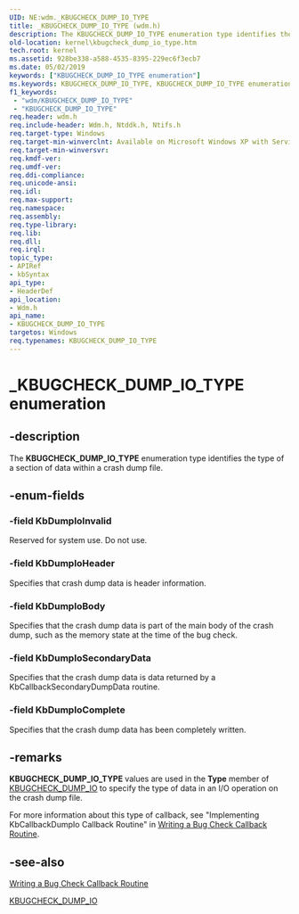 ```yaml
---
UID: NE:wdm._KBUGCHECK_DUMP_IO_TYPE
title: _KBUGCHECK_DUMP_IO_TYPE (wdm.h)
description: The KBUGCHECK_DUMP_IO_TYPE enumeration type identifies the type of a section of data within a crash dump file.
old-location: kernel\kbugcheck_dump_io_type.htm
tech.root: kernel
ms.assetid: 928be338-a588-4535-8395-229ec6f3ecb7
ms.date: 05/02/2019
keywords: ["KBUGCHECK_DUMP_IO_TYPE enumeration"]
ms.keywords: KBUGCHECK_DUMP_IO_TYPE, KBUGCHECK_DUMP_IO_TYPE enumeration [Kernel-Mode Driver Architecture], KbDumpIoBody, KbDumpIoComplete, KbDumpIoHeader, KbDumpIoInvalid, KbDumpIoSecondaryData, _KBUGCHECK_DUMP_IO_TYPE, kernel.kbugcheck_dump_io_type, sysenum_e6f9d577-edd8-43f0-9cc5-33b88e5237aa.xml, wdm/KBUGCHECK_DUMP_IO_TYPE, wdm/KbDumpIoBody, wdm/KbDumpIoComplete, wdm/KbDumpIoHeader, wdm/KbDumpIoInvalid, wdm/KbDumpIoSecondaryData
f1_keywords:
 - "wdm/KBUGCHECK_DUMP_IO_TYPE"
 - "KBUGCHECK_DUMP_IO_TYPE"
req.header: wdm.h
req.include-header: Wdm.h, Ntddk.h, Ntifs.h
req.target-type: Windows
req.target-min-winverclnt: Available on Microsoft Windows XP with Service Pack 1 (SP1), Windows Server 2003, and later versions of the Windows operating system.
req.target-min-winversvr: 
req.kmdf-ver: 
req.umdf-ver: 
req.ddi-compliance: 
req.unicode-ansi: 
req.idl: 
req.max-support: 
req.namespace: 
req.assembly: 
req.type-library: 
req.lib: 
req.dll: 
req.irql: 
topic_type:
- APIRef
- kbSyntax
api_type:
- HeaderDef
api_location:
- Wdm.h
api_name:
- KBUGCHECK_DUMP_IO_TYPE
targetos: Windows
req.typenames: KBUGCHECK_DUMP_IO_TYPE
---
```


# _KBUGCHECK_DUMP_IO_TYPE enumeration

## -description

The <b>KBUGCHECK_DUMP_IO_TYPE</b> enumeration type identifies the type of a section of data within a crash dump file.

## -enum-fields

### -field KbDumpIoInvalid

Reserved for system use. Do not use.

### -field KbDumpIoHeader

Specifies that crash dump data is header information.

### -field KbDumpIoBody

Specifies that the crash dump data is part of the main body of the crash dump, such as the memory state at the time of the bug check.

### -field KbDumpIoSecondaryData

Specifies that the crash dump data is data returned by a KbCallbackSecondaryDumpData routine.

### -field KbDumpIoComplete

Specifies that the crash dump data has been completely written.

## -remarks

<b>KBUGCHECK_DUMP_IO_TYPE</b> values are used in the <b>Type</b> member of <a href="https://docs.microsoft.com/windows-hardware/drivers/ddi/wdm/ns-wdm-_kbugcheck_dump_io">KBUGCHECK_DUMP_IO</a> to specify the type of data in an I/O operation on the crash dump file.

 For more information about this type of callback, see "Implementing KbCallbackDumpIo Callback Routine" in <a href="https://docs.microsoft.com/windows-hardware/drivers/kernel/writing-a-bug-check-callback-routine">Writing a Bug Check Callback Routine</a>.

## -see-also

<a href="https://docs.microsoft.com/windows-hardware/drivers/kernel/writing-a-bug-check-callback-routine">Writing a Bug Check Callback Routine</a>

<a href="https://docs.microsoft.com/windows-hardware/drivers/ddi/wdm/ns-wdm-_kbugcheck_dump_io">KBUGCHECK_DUMP_IO</a>
